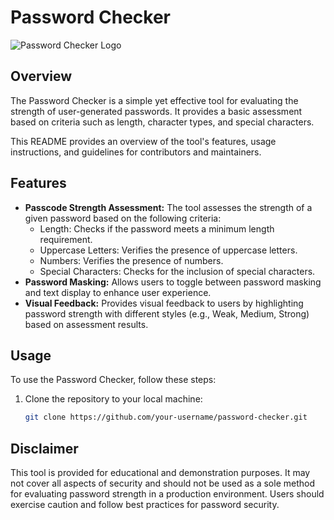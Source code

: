 # Password Checker

![Password Checker Logo](password-checker-logo.png)

## Overview

The Password Checker is a simple yet effective tool for evaluating the strength of user-generated passwords. It provides a basic assessment based on criteria such as length, character types, and special characters.

This README provides an overview of the tool's features, usage instructions, and guidelines for contributors and maintainers.

## Features

- **Passcode Strength Assessment:** The tool assesses the strength of a given password based on the following criteria:
  - Length: Checks if the password meets a minimum length requirement.
  - Uppercase Letters: Verifies the presence of uppercase letters.
  - Numbers: Verifies the presence of numbers.
  - Special Characters: Checks for the inclusion of special characters.
- **Password Masking:** Allows users to toggle between password masking and text display to enhance user experience.
- **Visual Feedback:** Provides visual feedback to users by highlighting password strength with different styles (e.g., Weak, Medium, Strong) based on assessment results.

## Usage

To use the Password Checker, follow these steps:

1. Clone the repository to your local machine:

   ```bash
   git clone https://github.com/your-username/password-checker.git

## Disclaimer

This tool is provided for educational and demonstration purposes. It may not cover all aspects of security and should not be used as a sole method for evaluating password strength in a production environment. Users should exercise caution and follow best practices for password security.
